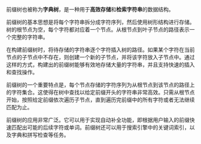 前缀树也被称为**字典树**，是一种用于**高效存储**和**检索字符串**的数据结构。

前缀树的基本思想是将每个字符串拆分成字符序列，然后使用树形结构进行存储。树的根节点为空，每个字符都对应着一个节点。从根节点到叶子节点的路径表示一个完整的字符串。

在构建前缀树时，将待存储的字符串逐个字符插入树的路径。如果某个字符在当前节点的子节点中不存在，则创建一个新的子节点，并将该字符放入子节点中。通过这样的方式，构建出的前缀树能够有效地存储大量的字符串，并且支持快速的插入和查找操作。

前缀树的一个重要特点是，每个节点存储的字符序列为从根节点到该节点的路径上的字符集合。这使得在树中查找以给定前缀开头的字符串非常高效。只需从根节点开始，按照给定前缀依次遍历子节点，直到遍历完前缀中的所有字符或者无法继续匹配为止。

前缀树的应用非常广泛。它可以用于实现自动补全功能，即根据用户输入的前缀快速匹配出可能的后续字符或单词。前缀树还可以用于搜索引擎中的关键词索引，以及字典和拼写检查等任务。
